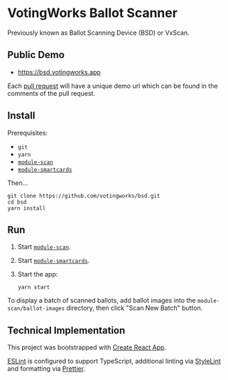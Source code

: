# VotingWorks Ballot Scanner

Previously known as Ballot Scanning Device (BSD) or VxScan.

## Public Demo

- <https://bsd.votingworks.app>

Each [pull request](https://github.com/votingworks/bsd/pulls) will have a unique
demo url which can be found in the comments of the pull request.

## Install

Prerequisites:

- `git`
- `yarn`
- [`module-scan`](https://github.com/votingworks/module-scan/)
- [`module-smartcards`](https://github.com/votingworks/module-smartcards/)

Then…

```
git clone https://github.com/votingworks/bsd.git
cd bsd
yarn install
```

## Run

1. Start [`module-scan`](https://github.com/votingworks/module-scan/).
2. Start
   [`module-smartcards`](https://github.com/votingworks/module-smartcards/).
3. Start the app:

   ```
   yarn start
   ```

To display a batch of scanned ballots, add ballot images into the
`module-scan/ballot-images` directory, then click "Scan New Batch" button.

## Technical Implementation

This project was bootstrapped with
[Create React App](https://github.com/facebook/create-react-app).

[ESLint](https://eslint.org/) is configured to support TypeScript, additional
linting via [StyleLint](https://stylelint.io/) and formatting via
[Prettier](https://prettier.io/).
